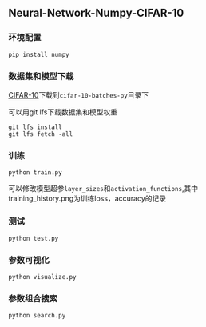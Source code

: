 ## Neural-Network-Numpy-CIFAR-10

### 环境配置
```
pip install numpy
```

### 数据集和模型下载

[CIFAR-10](https://www.cs.toronto.edu/~kriz/cifar.html)下载到``cifar-10-batches-py``目录下

可以用git lfs下载数据集和模型权重
```
git lfs install
git lfs fetch -all
```

### 训练

```
python train.py
```
可以修改模型超参``layer_sizes``和``activation_functions``,其中training_history.png为训练loss，accuracy的记录

### 测试

```
python test.py
```

### 参数可视化
```
python visualize.py
```

### 参数组合搜索

```
python search.py
```

